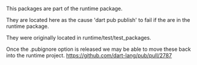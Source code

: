 This packages are part of the runtime package.

They are located here as the cause 'dart pub publish' to fail if the are in
the runtime package.

They were originally located in runtime/test/test_packages.

Once the .pubignore option is released we may be able to move these back into
the runtime project.
https://github.com/dart-lang/pub/pull/2787


